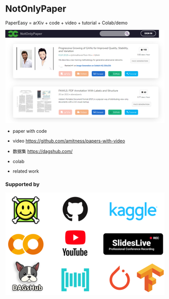 # NotOnlyPaper
PaperEasy = arXiv + code + video + tutorial + Colab/demo

<p align="center">
   <img src="demo.png" alt="Charmve's Stats" >
</p>

- paper with code

- video https://github.com/amitness/papers-with-video

- 数据集 https://dagshub.com/

- colab 

- related work


### Supported by

<p align="center">
   <img src="supportedby.png" alt="Supported By">
</p>

